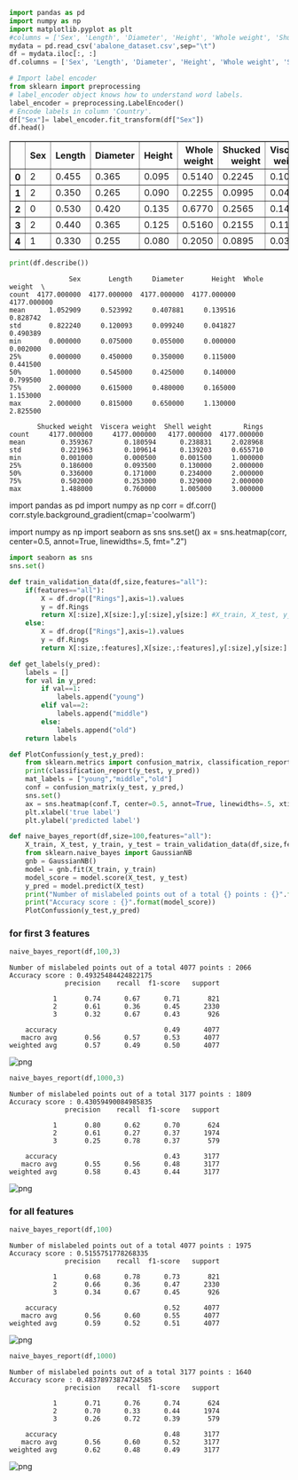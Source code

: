 ```python
import pandas as pd
import numpy as np
import matplotlib.pyplot as plt
#columns = ['Sex', 'Length', 'Diameter', 'Height', 'Whole weight', 'Shucked weight', 'Viscera weight', 'Shell weight','Rings']
mydata = pd.read_csv('abalone_dataset.csv',sep="\t")
df = mydata.iloc[:, :]
df.columns = ['Sex', 'Length', 'Diameter', 'Height', 'Whole weight', 'Shucked weight', 'Viscera weight', 'Shell weight','Rings']
```


```python
# Import label encoder 
from sklearn import preprocessing
# label_encoder object knows how to understand word labels. 
label_encoder = preprocessing.LabelEncoder()
# Encode labels in column 'Country'. 
df["Sex"]= label_encoder.fit_transform(df["Sex"]) 
df.head()
```




<div>
<style scoped>
    .dataframe tbody tr th:only-of-type {
        vertical-align: middle;
    }

    .dataframe tbody tr th {
        vertical-align: top;
    }

    .dataframe thead th {
        text-align: right;
    }
</style>
<table border="1" class="dataframe">
  <thead>
    <tr style="text-align: right;">
      <th></th>
      <th>Sex</th>
      <th>Length</th>
      <th>Diameter</th>
      <th>Height</th>
      <th>Whole weight</th>
      <th>Shucked weight</th>
      <th>Viscera weight</th>
      <th>Shell weight</th>
      <th>Rings</th>
    </tr>
  </thead>
  <tbody>
    <tr>
      <th>0</th>
      <td>2</td>
      <td>0.455</td>
      <td>0.365</td>
      <td>0.095</td>
      <td>0.5140</td>
      <td>0.2245</td>
      <td>0.1010</td>
      <td>0.150</td>
      <td>3</td>
    </tr>
    <tr>
      <th>1</th>
      <td>2</td>
      <td>0.350</td>
      <td>0.265</td>
      <td>0.090</td>
      <td>0.2255</td>
      <td>0.0995</td>
      <td>0.0485</td>
      <td>0.070</td>
      <td>1</td>
    </tr>
    <tr>
      <th>2</th>
      <td>0</td>
      <td>0.530</td>
      <td>0.420</td>
      <td>0.135</td>
      <td>0.6770</td>
      <td>0.2565</td>
      <td>0.1415</td>
      <td>0.210</td>
      <td>2</td>
    </tr>
    <tr>
      <th>3</th>
      <td>2</td>
      <td>0.440</td>
      <td>0.365</td>
      <td>0.125</td>
      <td>0.5160</td>
      <td>0.2155</td>
      <td>0.1140</td>
      <td>0.155</td>
      <td>2</td>
    </tr>
    <tr>
      <th>4</th>
      <td>1</td>
      <td>0.330</td>
      <td>0.255</td>
      <td>0.080</td>
      <td>0.2050</td>
      <td>0.0895</td>
      <td>0.0395</td>
      <td>0.055</td>
      <td>1</td>
    </tr>
  </tbody>
</table>
</div>




```python
print(df.describe())
```

                   Sex       Length     Diameter       Height  Whole weight  \
    count  4177.000000  4177.000000  4177.000000  4177.000000   4177.000000   
    mean      1.052909     0.523992     0.407881     0.139516      0.828742   
    std       0.822240     0.120093     0.099240     0.041827      0.490389   
    min       0.000000     0.075000     0.055000     0.000000      0.002000   
    25%       0.000000     0.450000     0.350000     0.115000      0.441500   
    50%       1.000000     0.545000     0.425000     0.140000      0.799500   
    75%       2.000000     0.615000     0.480000     0.165000      1.153000   
    max       2.000000     0.815000     0.650000     1.130000      2.825500   
    
           Shucked weight  Viscera weight  Shell weight        Rings  
    count     4177.000000     4177.000000   4177.000000  4177.000000  
    mean         0.359367        0.180594      0.238831     2.028968  
    std          0.221963        0.109614      0.139203     0.655710  
    min          0.001000        0.000500      0.001500     1.000000  
    25%          0.186000        0.093500      0.130000     2.000000  
    50%          0.336000        0.171000      0.234000     2.000000  
    75%          0.502000        0.253000      0.329000     2.000000  
    max          1.488000        0.760000      1.005000     3.000000  
    
import pandas as pd
import numpy as np
corr = df.corr()
corr.style.background_gradient(cmap='coolwarm')

import numpy as np
import seaborn as sns
sns.set()
ax = sns.heatmap(corr, center=0.5, annot=True, linewidths=.5, fmt=".2")

```python
import seaborn as sns
sns.set()
```


```python
def train_validation_data(df,size,features="all"):
    if(features=="all"):
        X = df.drop(["Rings"],axis=1).values
        y = df.Rings
        return X[:size],X[size:],y[:size],y[size:] #X_train, X_test, y_train, y_test
    else:
        X = df.drop(["Rings"],axis=1).values
        y = df.Rings
        return X[:size,:features],X[size:,:features],y[:size],y[size:] #X_train, X_test, y_train, y_test

```


```python
def get_labels(y_pred):
    labels = []
    for val in y_pred:
        if val==1:
            labels.append("young")
        elif val==2:
            labels.append("middle")
        else:
            labels.append("old")
    return labels
```


```python
def PlotConfussion(y_test,y_pred):
    from sklearn.metrics import confusion_matrix, classification_report
    print(classification_report(y_test, y_pred))
    mat_labels = ["young","middle","old"]
    conf = confusion_matrix(y_test, y_pred,)
    sns.set()
    ax = sns.heatmap(conf.T, center=0.5, annot=True, linewidths=.5, xticklabels= mat_labels, yticklabels= mat_labels)
    plt.xlabel('true label')
    plt.ylabel('predicted label')
```


```python
def naive_bayes_report(df,size=100,features="all"):
    X_train, X_test, y_train, y_test = train_validation_data(df,size,features)
    from sklearn.naive_bayes import GaussianNB
    gnb = GaussianNB()
    model = gnb.fit(X_train, y_train)
    model_score = model.score(X_test, y_test)
    y_pred = model.predict(X_test)
    print("Number of mislabeled points out of a total {} points : {}".format(X_test.shape[0], (y_test != y_pred).sum()))
    print("Accuracy score : {}".format(model_score))
    PlotConfussion(y_test,y_pred)
```

### for first 3 features


```python
naive_bayes_report(df,100,3)
```

    Number of mislabeled points out of a total 4077 points : 2066
    Accuracy score : 0.49325484424822175
                  precision    recall  f1-score   support
    
               1       0.74      0.67      0.71       821
               2       0.61      0.36      0.45      2330
               3       0.32      0.67      0.43       926
    
        accuracy                           0.49      4077
       macro avg       0.56      0.57      0.53      4077
    weighted avg       0.57      0.49      0.50      4077
    
    


![png](output_10_1.png)



```python
naive_bayes_report(df,1000,3)
```

    Number of mislabeled points out of a total 3177 points : 1809
    Accuracy score : 0.43059490084985835
                  precision    recall  f1-score   support
    
               1       0.80      0.62      0.70       624
               2       0.61      0.27      0.37      1974
               3       0.25      0.78      0.37       579
    
        accuracy                           0.43      3177
       macro avg       0.55      0.56      0.48      3177
    weighted avg       0.58      0.43      0.44      3177
    
    


![png](output_11_1.png)


### for all features


```python
naive_bayes_report(df,100)
```

    Number of mislabeled points out of a total 4077 points : 1975
    Accuracy score : 0.5155751778268335
                  precision    recall  f1-score   support
    
               1       0.68      0.78      0.73       821
               2       0.66      0.36      0.47      2330
               3       0.34      0.67      0.45       926
    
        accuracy                           0.52      4077
       macro avg       0.56      0.60      0.55      4077
    weighted avg       0.59      0.52      0.51      4077
    
    


![png](output_13_1.png)



```python
naive_bayes_report(df,1000)
```

    Number of mislabeled points out of a total 3177 points : 1640
    Accuracy score : 0.48378973874724585
                  precision    recall  f1-score   support
    
               1       0.71      0.76      0.74       624
               2       0.70      0.33      0.44      1974
               3       0.26      0.72      0.39       579
    
        accuracy                           0.48      3177
       macro avg       0.56      0.60      0.52      3177
    weighted avg       0.62      0.48      0.49      3177
    
    


![png](output_14_1.png)



```python

```
